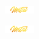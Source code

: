 <div align="center">
   <img src="../../.media/asset/badge/asset_badge_project_backgroundless.png" width="15%" height="auto"/>
</div>

##


##

<div align="center">
   <img src="../../.media/asset/badge/asset_badge_project_backgroundless.png" width="15%" height="auto"/>
</div>
